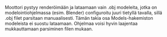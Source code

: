 Moottori pystyy renderöimään ja lataamaan vain .obj modeleita, jotka on modelointiohjelmassa (esim. Blender) configuroitu juuri tietyllä tavalla, sillä .obj filet parsitaan manuaalisesti. Tämän takia osa Models-hakemiston modeleista ei suostu lataamaan. Ohjelmaa voisi hyvin laajentaa mukkauttamaan parsiminen filen mukaan.
